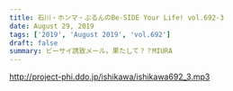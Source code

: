 ```yaml
---
title: 石川・ホンマ・ぶるんのBe-SIDE Your Life! vol.692-3
date: August 29, 2019
tags: ['2019', 'August 2019', 'vol.692']
draft: false
summary: ビーサイ誘致メール。果たして？？MIURA
---
```


http://project-phi.ddo.jp/ishikawa/ishikawa692_3.mp3